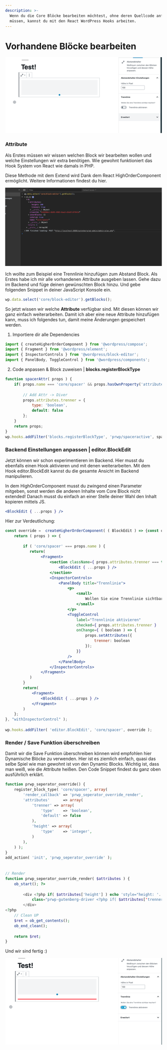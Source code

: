 ```yaml
---
description: >-
  Wenn du die Core Blöcke bearbeiten möchtest, ohne deren Quellcode anfassen zu
  müssen, kannst du mit den React WordPress Hooks arbeiten.
---
```


# Vorhandene Blöcke bearbeiten

![](../.gitbook/assets/bildschirmfoto-2019-09-10-um-15.25.23.png)

### Attribute

Als Erstes müssen wir wissen welchen Block wir bearbeiten wollen und welche Einstellungen wir extra benötigen. Wie gewohnt funktioniert das Hook System von React wie damals in PHP. 

Diese Methode mit dem Extend wird Dank dem React HighOrderComponent ermöglicht. Weitere Informationen findest du hier.   

![](../.gitbook/assets/bildschirmfoto-2019-09-10-um-15.33.01.png)

Ich wollte zum Beispiel eine Trennlinie hinzufügen zum Abstand Block. Als Erstes habe ich mir alle vorhandenen Attribute ausgeben lassen. Gehe dazu im Backend und füge deinen gewünschten Block hinzu. Und gebe folgenden Snippet in deiner JavaScript Konsole ein. 

```javascript
wp.data.select('core/block-editor').getBlocks();
```

So jetzt wissen wir welche **Attribute** verfügbar sind. Mit diesen können wir ganz einfach weiterarbeiten. Damit ich aber eine neue Attribute hinzufügen kann, muss ich folgendes tun, damit meine Änderungen gespeichert werden. 

1. Importiere dir alle Dependencies  

```jsx
import { createHigherOrderComponent } from '@wordpress/compose';
import { Fragment } from '@wordpress/element';
import { InspectorControls } from '@wordpress/block-editor';
import { PanelBody, ToggleControl } from '@wordpress/components';
```

  2. Code anpassen & Block zuweisen \| **blocks.registerBlockType**

```jsx
function spacerAttr( props ) {
    if( props.name === 'core/spacer' && props.hasOwnProperty('attributes') ){
    
        // Add Attr -> Diver 
        props.attributes.trenner = {
            type: 'boolean',
            default: false
        };
    }
    return props;
} 
wp.hooks.addFilter('blocks.registerBlockType', 'prwp/spaceractive', spacerAttr );
```

### Backend Einstellungen anpassen \| editor.BlockEdit 

Jetzt können wir schon experimentieren im Backend. Hier musst du ebenfalls einen Hook aktivieren und mit denen weiterarbeiten. Mit dem Hook editor.BlockEdit kannst du die gesamte Ansicht im Backend manipulieren. 

In dem HighOrderComponent musst du zwingend einen Parameter mitgeben, sonst werden die anderen Inhalte vom Core Block nicht extended! Danach musst du einfach an einer Stelle deiner Wahl den Inhalt kopieren mittels JS. 

```jsx
<BlockEdit { ...props } />
```

Hier zur Verdeutlichung: 

```jsx
const override =  createHigherOrderComponent( ( BlockEdit ) => {const override =  createHigherOrderComponent( ( BlockEdit ) => {
    return ( props ) => {

        if ( 'core/spacer' === props.name ) {
           return(
                <Fragment>
                    <section className={ props.attributes.trenner === true ? 'prwp-gutenberg-trenner--open' : 'prwp-gutenberg-trenner' }>
                        <BlockEdit { ...props } />
                    </section>
                    <InspectorControls>
                        <PanelBody title="Trennlinie">
                            <p>
                                <small>
                                    Wollen Sie eine Trennlinie sichtbar machen?
                                </small>
                            </p>
                            <ToggleControl
                                label="Trennlinie aktivieren"
                                checked={ props.attributes.trenner }
                                onChange={ ( boolean ) => {
                                    props.setAttributes({
                                        trenner: boolean
                                    }); 
                                }}
                            />
                        </PanelBody>
                    </InspectorControls>
                </Fragment>
           )
        }
        return(
            <Fragment>
                <BlockEdit { ...props } />
            </Fragment>
        )
    };
}, "withInspectorControl" );
 
wp.hooks.addFilter( 'editor.BlockEdit', 'core/spacer', override );
```

### Render / Save Funktion überschreiben

Damit wir die Save Funktion überschreiben können wird empfohlen hier Dynamische Blöcke zu verwenden.  Hier ist es ziemlich einfach, quasi das selbe Spiel wie man gewohnt ist von den Dynamic Blocks. Wichtig ist, dass man weiß, wie die Attribute heißen. Den Code Snippet findest du ganz oben  ausführlich erklärt. 

```php
function prwp_seperator_override() {
	register_block_type( 'core/spacer', array(
        'render_callback' => 'prwp_seperator_override_render',
        'attributes'      => array(
            'trenner' => array(
                'type'    => 'boolean', 
                'default' => false
            ), 
            'height' => array(
                'type'    => 'integer', 
            )
        ), 
	) );
}
add_action( 'init', 'prwp_seperator_override' );


// Render 
function prwp_seperator_override_render( $attributes ) {
    ob_start(); ?> 

        <div <?php if( $attributes['height'] ) echo 'style="height: '. $attributes['height'] .'px " ' ?>
            class="prwp-gutenberg-driver <?php if( $attributes['trenner'] ) echo 'prwp-gutenberg-trenner--open' ?>">
        </div>
<?php  
    // Clean UP 
    $ret = ob_get_contents();
    ob_end_clean();

    return $ret;
} 
```

Und wir sind fertig :\) 

![](../.gitbook/assets/bildschirmfoto-2019-09-10-um-15.25.28.png)

